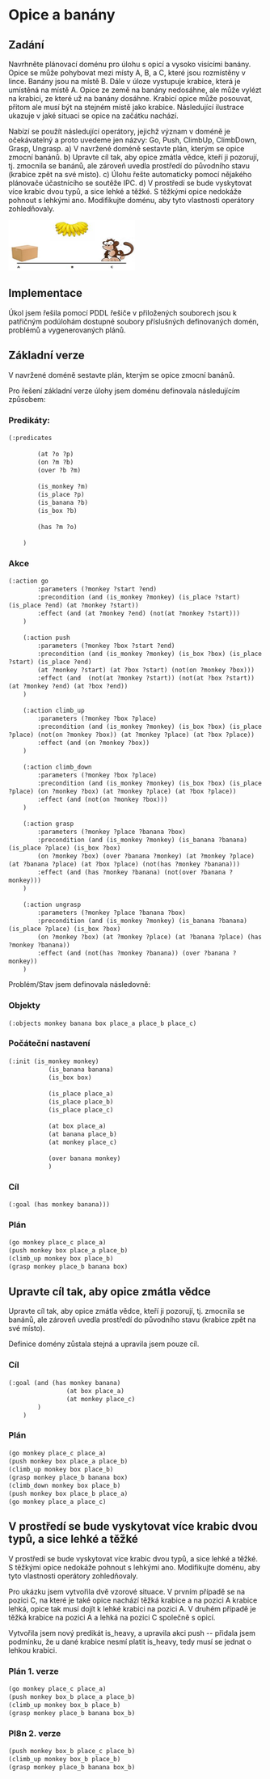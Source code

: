 # Opice a banány


## Zadání
Navrhněte plánovací doménu pro úlohu s opicí a vysoko visícími banány. Opice se může
pohybovat mezi místy A, B, a C, které jsou rozmístěny v lince. Banány jsou na místě B. Dále
v úloze vystupuje krabice, která je umístěná na místě A. Opice ze země na banány nedosáhne,
ale může vylézt na krabici, ze které už na banány dosáhne. Krabicí opice může posouvat, 
přitom ale musí být na stejném místě jako krabice. Následující ilustrace ukazuje v jaké situaci
se opice na začátku nachází.

Nabízí se použít následující operátory, jejichž význam v doméně je očekávatelný a proto
uvedeme jen názvy: Go, Push, ClimbUp, ClimbDown, Grasp, Ungrasp.
a) V navržené doméně sestavte plán, kterým se opice zmocní banánů.
b) Upravte cíl tak, aby opice zmátla vědce, kteří ji pozorují, tj. zmocnila se banánů, ale
zároveň uvedla prostředí do původního stavu (krabice zpět na své místo).
c) Úlohu řešte automaticky pomocí nějakého plánovače účastnícího se soutěže IPC.
d) V prostředí se bude vyskytovat více krabic dvou typů, a sice lehké a těžké. S těžkými
opice nedokáže pohnout s lehkými ano. Modifikujte doménu, aby tyto vlastnosti
operátory zohledňovaly.

<img src="img/opice.png" alt="MarineGEO circle logo" style="height: 100px; width:250px;"/>

## Implementace

Úkol jsem řešila pomocí PDDL řešiče v přiložených souborech jsou k patřičným podúlohám dostupné soubory příslušných definovaných domén, problémů a vygenerovaných plánů.

## Základní verze
V navržené doméně sestavte plán, kterým se opice zmocní banánů.


Pro řešení základní verze úlohy jsem doménu definovala následujícím způsobem:

### Predikáty:

```
(:predicates
    
        (at ?o ?p)
        (on ?m ?b)
        (over ?b ?m)
        
        (is_monkey ?m)
        (is_place ?p)
        (is_banana ?b)
        (is_box ?b)
        
        (has ?m ?o)
        
    )

```

### Akce

```
(:action go
        :parameters (?monkey ?start ?end)
        :precondition (and (is_monkey ?monkey) (is_place ?start) (is_place ?end) (at ?monkey ?start))
        :effect (and (at ?monkey ?end) (not(at ?monkey ?start)))
    )
    
    (:action push
        :parameters (?monkey ?box ?start ?end)
        :precondition (and (is_monkey ?monkey) (is_box ?box) (is_place ?start) (is_place ?end)
        (at ?monkey ?start) (at ?box ?start) (not(on ?monkey ?box)))
        :effect (and  (not(at ?monkey ?start)) (not(at ?box ?start))  (at ?monkey ?end) (at ?box ?end))
    )
    
    (:action climb_up
        :parameters (?monkey ?box ?place)
        :precondition (and (is_monkey ?monkey) (is_box ?box) (is_place ?place) (not(on ?monkey ?box)) (at ?monkey ?place) (at ?box ?place))
        :effect (and (on ?monkey ?box))
    )
    
    (:action climb_down
        :parameters (?monkey ?box ?place)
        :precondition (and (is_monkey ?monkey) (is_box ?box) (is_place ?place) (on ?monkey ?box) (at ?monkey ?place) (at ?box ?place))
        :effect (and (not(on ?monkey ?box)))
    )
    
    (:action grasp
        :parameters (?monkey ?place ?banana ?box)
        :precondition (and (is_monkey ?monkey) (is_banana ?banana) (is_place ?place) (is_box ?box) 
        (on ?monkey ?box) (over ?banana ?monkey) (at ?monkey ?place) (at ?banana ?place) (at ?box ?place) (not(has ?monkey ?banana)))
        :effect (and (has ?monkey ?banana) (not(over ?banana ?monkey)))
    )
    
    (:action ungrasp
        :parameters (?monkey ?place ?banana ?box)
        :precondition (and (is_monkey ?monkey) (is_banana ?banana) (is_place ?place) (is_box ?box) 
        (on ?monkey ?box) (at ?monkey ?place) (at ?banana ?place) (has ?monkey ?banana))
        :effect (and (not(has ?monkey ?banana)) (over ?banana ?monkey))
    )

```

Problém/Stav jsem definovala následovně:

### Objekty

```
(:objects monkey banana box place_a place_b place_c)
```

### Počáteční nastavení

```
(:init (is_monkey monkey)
           (is_banana banana)
           (is_box box)
    
           (is_place place_a)
           (is_place place_b)
           (is_place place_c)          
            
           (at box place_a)  
           (at banana place_b)
           (at monkey place_c)
           
           (over banana monkey)
           )
```

### Cíl

```
(:goal (has monkey banana)))
```
 
### Plán

```
(go monkey place_c place_a)
(push monkey box place_a place_b)
(climb_up monkey box place_b)
(grasp monkey place_b banana box)

```

## Upravte cíl tak, aby opice zmátla vědce
Upravte cíl tak, aby opice zmátla vědce, kteří ji pozorují, tj. zmocnila se banánů, ale
zároveň uvedla prostředí do původního stavu (krabice zpět na své místo).

Definice domény zůstala stejná a upravila jsem pouze cíl.
### Cíl


```
(:goal (and (has monkey banana)
                (at box place_a)
                (at monkey place_c)
        )
    )

```

### Plán

```
(go monkey place_c place_a)
(push monkey box place_a place_b)
(climb_up monkey box place_b)
(grasp monkey place_b banana box)
(climb_down monkey box place_b)
(push monkey box place_b place_a)
(go monkey place_a place_c)

```

## V prostředí se bude vyskytovat více krabic dvou typů, a sice lehké a těžké
V prostředí se bude vyskytovat více krabic dvou typů, a sice lehké a těžké. S těžkými
opice nedokáže pohnout s lehkými ano. Modifikujte doménu, aby tyto vlastnosti
operátory zohledňovaly.


Pro ukázku jsem vytvořila dvě vzorové situace. V prvním případě se na pozici C, na které je také opice nachází těžká krabice a na pozici A krabice lehká, opice tak musí dojít k lehké krabici na pozici A. V druhém případě je těžká krabice na pozici A a lehká na pozici C společně s opicí. 


Vytvořila jsem nový predikát is_heavy, a upravila akci push -- přidala jsem podmínku, že u dané krabice nesmí platit is_heavy, tedy musí se jednat o lehkou krabici.

### Plán 1. verze

```
(go monkey place_c place_a)
(push monkey box_b place_a place_b)
(climb_up monkey box_b place_b)
(grasp monkey place_b banana box_b)
```

### Pl8n 2. verze

```
(push monkey box_b place_c place_b)
(climb_up monkey box_b place_b)
(grasp monkey place_b banana box_b)
```




